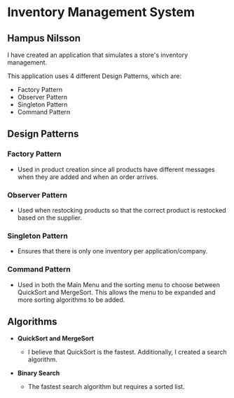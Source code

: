 # Inventory Management System
## Hampus Nilsson
I have created an application that simulates a store's inventory management.

This application uses 4 different Design Patterns, which are:
- Factory Pattern
- Observer Pattern
- Singleton Pattern
- Command Pattern

## Design Patterns

### Factory Pattern
- Used in product creation since all products have different messages when they are added and when an order arrives.

### Observer Pattern
- Used when restocking products so that the correct product is restocked based on the supplier.

### Singleton Pattern
- Ensures that there is only one inventory per application/company.

### Command Pattern
- Used in both the Main Menu and the sorting menu to choose between QuickSort and MergeSort. This allows the menu to be expanded and more sorting algorithms to be added.

## Algorithms

- **QuickSort and MergeSort**
  - I believe that QuickSort is the fastest. Additionally, I created a search algorithm.

- **Binary Search**
  - The fastest search algorithm but requires a sorted list.
